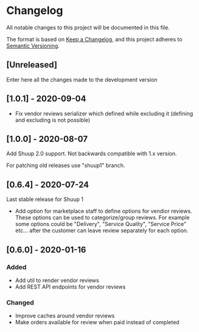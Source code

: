 # Changelog
All notable changes to this project will be documented in this file.

The format is based on [Keep a Changelog](https://keepachangelog.com/en/1.0.0/),
and this project adheres to [Semantic Versioning](https://semver.org/spec/v2.0.0.html).

## [Unreleased]

Enter here all the changes made to the development version

## [1.0.1] - 2020-09-04

- Fix vendor reviews serializer which defined while excluding it
  (defining and excluding is not possible)


## [1.0.0] - 2020-08-07

Add Shuup 2.0 support. Not backwards compatible with 1.x version.

For patching old releases use "shuup1" branch.

## [0.6.4] - 2020-07-24

Last stable release for Shuup 1

- Add option for marketplace staff to define options for vendior reviews.
  These options can be used to categorize/group reviews. For example some
  options could be "Delivery", "Service Quality", "Service Price" etc... after
  the customer can leave review separately for each option.

## [0.6.0] - 2020-01-16

### Added

- Add util to render vendor reviews
- Add REST API endpoints for vendor reviews

### Changed

- Improve caches around vendor reviews
- Make orders available for review when paid instead of completed
